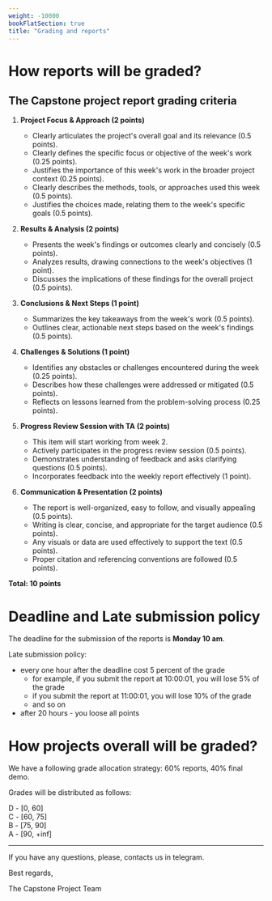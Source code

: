 ```yaml
---
weight: -10000
bookFlatSection: true
title: "Grading and reports"
---
```


# **How reports will be graded?**

## **The Capstone project report grading criteria**

1.  **Project Focus & Approach (2 points)**
    *   Clearly articulates the project's overall goal and its relevance (0.5 points).
    *   Clearly defines the specific focus or objective of the week's work (0.25 points).
    *   Justifies the importance of this week's work in the broader project context (0.25 points).
    *   Clearly describes the methods, tools, or approaches used this week (0.5 points).
    *   Justifies the choices made, relating them to the week's specific goals (0.5 points).

2.  **Results & Analysis (2 points)**
    *   Presents the week's findings or outcomes clearly and concisely (0.5 points).
    *   Analyzes results, drawing connections to the week's objectives (1 point).
    *   Discusses the implications of these findings for the overall project (0.5 points).

3.  **Conclusions & Next Steps (1 point)**
    *   Summarizes the key takeaways from the week's work (0.5 points).
    *   Outlines clear, actionable next steps based on the week's findings (0.5 points).

4.  **Challenges & Solutions (1 point)**
    *   Identifies any obstacles or challenges encountered during the week (0.25 points).
    *   Describes how these challenges were addressed or mitigated (0.5 points).
    *   Reflects on lessons learned from the problem-solving process (0.25 points).

5.  **Progress Review Session with TA (2 points)**
    *   This item will start working from week 2.
    *   Actively participates in the progress review session (0.5 points).
    *   Demonstrates understanding of feedback and asks clarifying questions (0.5 points).
    *   Incorporates feedback into the weekly report effectively (1 point).

6.  **Communication & Presentation (2 points)**
    *   The report is well-organized, easy to follow, and visually appealing (0.5 points).
    *   Writing is clear, concise, and appropriate for the target audience (0.5 points).
    *   Any visuals or data are used effectively to support the text (0.5 points).
    *   Proper citation and referencing conventions are followed (0.5 points).

**Total: 10 points**


# **Deadline and Late submission policy**

The deadline for the submission of the reports is **Monday 10 am**.

Late submission policy:
* every one hour after the deadline cost 5 percent of the grade
  * for example, if you submit the report at 10:00:01, you will lose 5% of the grade
  * if you submit the report at 11:00:01, you will lose 10% of the grade
  * and so on
* after 20 hours - you loose all points


# **How projects overall will be graded?**
We have a following grade allocation strategy: 60% reports, 40% final demo.

Grades will be distributed as follows:

D - [0, 60]  
C - [60, 75]  
B - [75, 90]  
A - [90, +inf]

---

If you have any questions, please, contacts us in telegram.

Best regards,

The Capstone Project Team